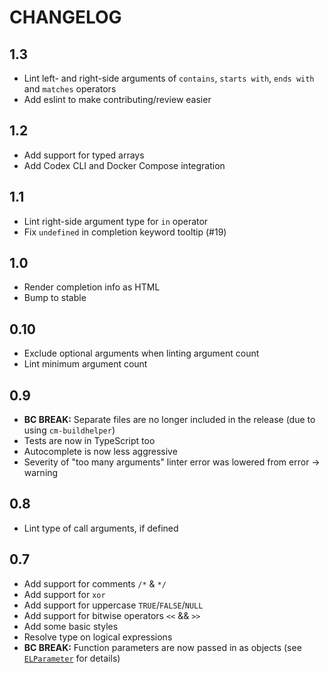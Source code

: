 CHANGELOG
=========

1.3
---

* Lint left- and right-side arguments of `contains`, `starts with`, `ends with` and `matches` operators
* Add eslint to make contributing/review easier

1.2
---

* Add support for typed arrays
* Add Codex CLI and Docker Compose integration

1.1
---

* Lint right-side argument type for `in` operator
* Fix `undefined` in completion keyword tooltip (#19)

1.0
---

* Render completion info as HTML
* Bump to stable

0.10
---

* Exclude optional arguments when linting argument count
* Lint minimum argument count

0.9
---

* **BC BREAK:** Separate files are no longer included in the release (due to using `cm-buildhelper`)
* Tests are now in TypeScript too
* Autocomplete is now less aggressive
* Severity of "too many arguments" linter error was lowered from error -> warning

0.8
---

* Lint type of call arguments, if defined

0.7
---

* Add support for comments `/*` & `*/`
* Add support for `xor`
* Add support for uppercase `TRUE`/`FALSE`/`NULL`
* Add support for bitwise operators `<<` && `>>`
* Add some basic styles
* Resolve type on logical expressions
* **BC BREAK:** Function parameters are now passed in as objects (see [`ELParameter`](src/types.ts) for details)

